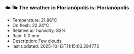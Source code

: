 ### ☁️ 🌤️  The weather in Florianópolis is: Florianópolis

- Temperature: 21.86°C
- On flesh: 22.24°C
- Relative air humidity: 82%
- Rain: 0.0 mm
- Description: Few clouds
- last updated: 2025-10-13T11:15:03.284772
